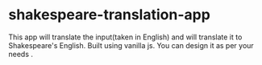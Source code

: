 # shakespeare-translation-app
This app will translate the input(taken in English) and will translate it to Shakespeare's English. Built using vanilla js. You can design it as per your needs .

